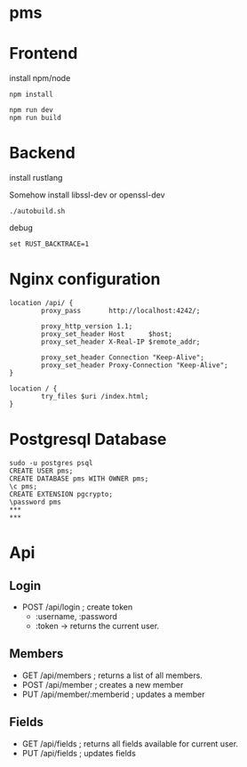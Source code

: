 # pms

# Frontend

install npm/node

```
npm install

npm run dev
npm run build
```

# Backend

install rustlang

Somehow install libssl-dev or openssl-dev

```
./autobuild.sh
``` 
debug

```
set RUST_BACKTRACE=1
```

# Nginx configuration

```
location /api/ {
        proxy_pass       http://localhost:4242/;

        proxy_http_version 1.1;
        proxy_set_header Host      $host;
        proxy_set_header X-Real-IP $remote_addr;

        proxy_set_header Connection "Keep-Alive";
        proxy_set_header Proxy-Connection "Keep-Alive";
}

location / {
        try_files $uri /index.html; 
}

```

# Postgresql Database
```
sudo -u postgres psql
CREATE USER pms;
CREATE DATABASE pms WITH OWNER pms;
\c pms;
CREATE EXTENSION pgcrypto;
\password pms
***
***
```

# Api

## Login 
* POST /api/login                   ; create token
    - :username, :password 
    - :token
    -> returns the current user.

## Members
* GET  /api/members                 ; returns a list of all members.
* POST /api/member                  ; creates a new member
* PUT  /api/member/:memberid        ; updates a member

## Fields
* GET  /api/fields                  ; returns all fields available for current user.
* PUT  /api/fields                  ; updates fields 